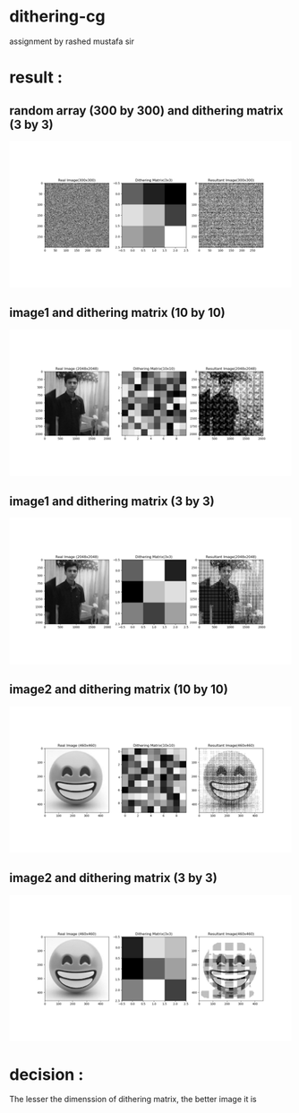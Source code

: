 # dithering-cg
assignment by rashed mustafa sir


# result : #

## random array (300 by 300) and dithering matrix (3 by 3) ##
![](https://github.com/maifeeulasad/dithering-cg/blob/master/python/sample_result.png)

## image1 and dithering matrix (10 by 10) ##
![](https://github.com/maifeeulasad/dithering-cg/blob/master/python/1.png)

## image1 and dithering matrix (3 by 3) ##
![](https://github.com/maifeeulasad/dithering-cg/blob/master/python/2.png)

## image2 and dithering matrix (10 by 10) ##
![](https://github.com/maifeeulasad/dithering-cg/blob/master/python/4.png)

## image2 and dithering matrix (3 by 3) ##
![](https://github.com/maifeeulasad/dithering-cg/blob/master/python/3.png)


# decision : #
The lesser the dimenssion of dithering matrix, the better image it is
